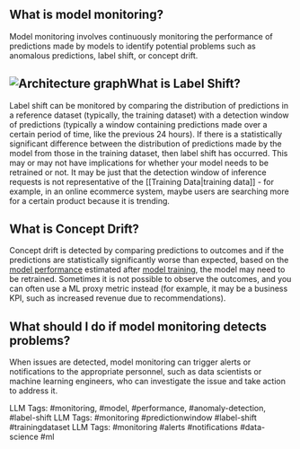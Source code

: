 **What is model monitoring?**
-----------------------------

Model monitoring involves continuously monitoring the performance of predictions made by models to identify potential problems such as anomalous predictions, label shift, or concept drift.

![Architecture graph](https://assets.website-files.com/618399cd49d125734c8dec95/64366b921f47efc565f0fa6b_qpq4SzYMGBII0EzcJufkXCjENZVGnmkbWgR52_u0bR1kFueSA-Ytfif-s62pGbmK2upHpJ3pq80NcxvdJBIQgAyImRxNE6lKZ9uKmzIGmCe8anWnYZBS5E1dyvZUZ9ZVyDyTEKem2NIkQRvimtLhPg.png)**What is Label Shift?**
------------------------

Label shift can be monitored by comparing the distribution of predictions in a reference dataset (typically, the training dataset) with a detection window of predictions (typically a window containing predictions made over a certain period of time, like the previous 24 hours). If there is a statistically significant difference between the distribution of predictions made by the model from those in the training dataset, then label shift has occurred. This may or may not have implications for whether your model needs to be retrained or not. It may be just that the detection window of inference requests is not representative of the [[Training Data|training data]] - for example, in an online ecommerce system, maybe users are searching more for a certain product because it is trending.

**What is Concept Drift?**
--------------------------

Concept drift is detected by comparing predictions to outcomes and if the predictions are statistically significantly worse than expected, based on the [model performance](http://www.hopsworks.ai/dictionary/model-performance) estimated after [model training](http://www.hopsworks.ai/dictionary/model-training), the model may need to be retrained. Sometimes it is not possible to observe the outcomes, and you can often use a ML proxy metric instead (for example, it may be a business KPI, such as increased revenue due to recommendations).

**What should I do if model monitoring detects problems?**
----------------------------------------------------------

When issues are detected, model monitoring can trigger alerts or notifications to the appropriate personnel, such as data scientists or machine learning engineers, who can investigate the issue and take action to address it. 


LLM Tags:  #monitoring, #model, #performance, #anomaly-detection, #label-shift
LLM Tags: #monitoring #predictionwindow #label-shift #trainingdataset
LLM Tags:  #monitoring #alerts #notifications #data-science #ml
